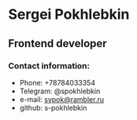 # Sergei Pokhlebkin
## Frontend developer
### Contact information:
* Phone: +78784033354
* Telegram: @spokhlebkin
* e-mail: svpok@rambler.ru
* github: s-pokhlebkin
